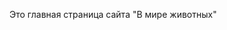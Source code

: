 <html>
<head>
<title>Главная страница сайта</title>
<META HTTP-EQUIV="Content-Type" CONTENT="text/html; charset=windows-1251">
</head>
<body>

Это главная страница сайта "В мире животных"

</body>
</html>